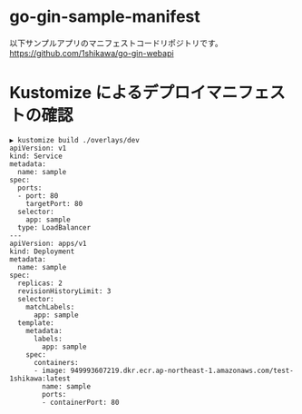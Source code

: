 # go-gin-sample-manifest
以下サンプルアプリのマニフェストコードリポジトリです。 \
https://github.com/1shikawa/go-gin-webapi

# Kustomize によるデプロイマニフェストの確認
```
▶ kustomize build ./overlays/dev
apiVersion: v1
kind: Service
metadata:
  name: sample
spec:
  ports:
  - port: 80
    targetPort: 80
  selector:
    app: sample
  type: LoadBalancer
---
apiVersion: apps/v1
kind: Deployment
metadata:
  name: sample
spec:
  replicas: 2
  revisionHistoryLimit: 3
  selector:
    matchLabels:
      app: sample
  template:
    metadata:
      labels:
        app: sample
    spec:
      containers:
      - image: 949993607219.dkr.ecr.ap-northeast-1.amazonaws.com/test-1shikawa:latest
        name: sample
        ports:
        - containerPort: 80
```

